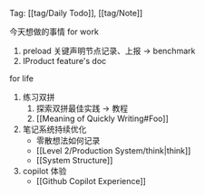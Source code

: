 Tag: [[tag/Daily Todo]], [[tag/Note]]

今天想做的事情
for work
1. preload 关键声明节点记录、上报 -> benchmark
2. IProduct feature's doc

for life
1. 练习双拼
	1. 探索双拼最佳实践 -> 教程
	2. [[Meaning of Quickly Writing#Foo]]
2. 笔记系统持续优化
	- 零散想法如何记录
	- [[Level 2/Production System/think|think]]
	- [[System Structure]]
3. copilot 体验
    - [[Github Copilot Experience]]